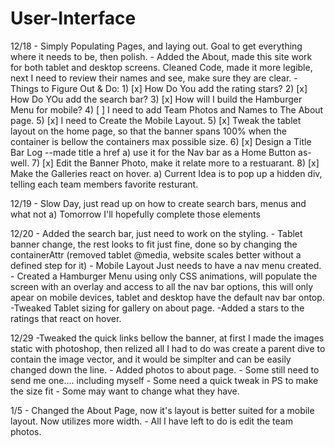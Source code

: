 # User-Interface

12/18 - Simply Populating Pages, and laying out.
        Goal to get everything where it needs to be, then polish.
      - Added the About, made this site work for both tablet and desktop screens.
        Cleaned Code, made it more legible, next I need to review their names and see, make sure they are clear.
      - Things to Figure Out & Do:
            1) [x] How Do You add the rating stars?
            2) [x] How Do YOu add the search bar?
            3) [x] How will I build the Hamburger Menu for mobile?
            4) [ ] I need to add Team Photos and Names to The About page.
            5) [x] I need to Create the Mobile Layout.
            5) [x] Tweak the tablet layout on the home page, so that the banner         spans 100% when the container is bellow the containers max           possible size.
            6) [x] Design a Title Bar Log --made title a href
                     a) use it for the Nav bar as a Home Button as-well.
            7) [x] Edit the Banner Photo, make it relate more to a restuarant.
            8) [x] Make the Galleries react on hover.
                     a) Current Idea is to pop up a hidden div, telling each team members favorite resturant.

12/19 - Slow Day, just read up on how to create search bars, menus and what not
        a) Tomorrow I'll hopefully complete those elements

12/20 - Added the search bar, just need to work on the styling.
      - Tablet banner change, the rest looks to fit just fine, done so by changing the  containerAttr (removed tablet @media, website scales better without a defined step for it)
      - Mobile Layout Just needs to have a nav menu created.
      - Created a Hamburger Menu using only CSS animations, will populate the screen with an overlay and access to all the nav bar options, this will only apear on mobile devices, tablet and desktop have the default nav bar ontop.
      -Tweaked Tablet sizing for gallery on about page.
      -Added a stars to the ratings that react on hover.

12/29 -Tweaked the quick links bellow the banner, at first I made the images
       static with photoshop, then relized all I had to do was create a parent dive
       to contain the image vector, and it would be simplter and can be easily changed
       down the line.
      - Added photos to about page.
        - Some still need to send me one.... including myself
        - Some need a quick tweak in PS to make the size fit
        - Some may want to change what they have.

1/5   - Changed the About Page, now it's layout is better suited for a 
        mobile layout. Now utilizes more width.
      - All I have left to do is edit the team photos.